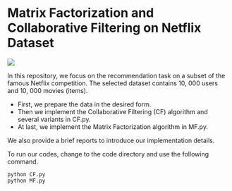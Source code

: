 # Matrix Factorization and Collaborative Filtering on Netflix Dataset

![](https://visitor-badge.glitch.me/badge?page_id=Doslim.Matrix-Factorization-and-Collaborative-Filtering-on-Netflix-Dataset)

In this repository, we focus on the recommendation task on a subset of the famous Netflix competition. The selected dataset contains 10, 000 users and 10, 000 movies (items). 

- First, we prepare the data in the desired form.
- Then we implement the Collaborative Filtering (CF) algorithm and several variants in CF.py.
- At last, we implement the Matrix Factorization algorithm in MF.py.
  
We also provide a brief reports to introduce our implementation details.

To run our codes, change to the code directory and use the following command.
```
python CF.py
python MF.py
```

